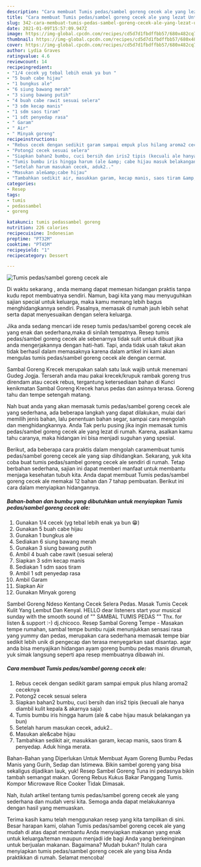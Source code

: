 ```yaml
---
description: "Cara membuat Tumis pedas/sambel goreng cecek ale yang lezat Untuk Jualan"
title: "Cara membuat Tumis pedas/sambel goreng cecek ale yang lezat Untuk Jualan"
slug: 342-cara-membuat-tumis-pedas-sambel-goreng-cecek-ale-yang-lezat-untuk-jualan
date: 2021-01-09T15:57:09.947Z
image: https://img-global.cpcdn.com/recipes/cd5d7d1fbdffbb57/680x482cq70/tumis-pedassambel-goreng-cecek-ale-foto-resep-utama.jpg
thumbnail: https://img-global.cpcdn.com/recipes/cd5d7d1fbdffbb57/680x482cq70/tumis-pedassambel-goreng-cecek-ale-foto-resep-utama.jpg
cover: https://img-global.cpcdn.com/recipes/cd5d7d1fbdffbb57/680x482cq70/tumis-pedassambel-goreng-cecek-ale-foto-resep-utama.jpg
author: Lydia Graves
ratingvalue: 4.6
reviewcount: 14
recipeingredient:
- "1/4 cecek yg tebal lebih enak ya bun "
- "5 buah cabe hijau"
- "1 bungkus ale"
- "6 siung bawang merah"
- "3 siung bawang putih"
- "4 buah cabe rawit sesuai selera"
- "3 sdm kecap manis"
- "1 sdm saos tiram"
- "1 sdt penyedap rasa"
- " Garam"
- " Air"
- " Minyak goreng"
recipeinstructions:
- "Rebus cecek dengan sedikit garam sampai empuk plus hilang aroma2 ceceknya"
- "Potong2 cecek sesuai selera"
- "Siapkan bahan2 bumbu, cuci bersih dan iris2 tipis (kecuali ale hanya diambil kulit kepala &amp; akarnya saja)"
- "Tumis bumbu iris hingga harum (ale &amp; cabe hijau masuk belakangan ya bun)"
- "Setelah harum masukan cecek, aduk2.."
- "Masukan ale&amp;cabe hijau"
- "Tambahkan sedikit air, masukkan garam, kecap manis, saos tiram &amp; penyedap. Aduk hinga merata."
categories:
- Resep
tags:
- tumis
- pedassambel
- goreng

katakunci: tumis pedassambel goreng 
nutrition: 226 calories
recipecuisine: Indonesian
preptime: "PT32M"
cooktime: "PT45M"
recipeyield: "1"
recipecategory: Dessert

---
```



![Tumis pedas/sambel goreng cecek ale](https://img-global.cpcdn.com/recipes/cd5d7d1fbdffbb57/680x482cq70/tumis-pedassambel-goreng-cecek-ale-foto-resep-utama.jpg)

Di waktu  sekarang , anda memang dapat memesan hidangan praktis tanpa kudu repot membuatnya sendiri. Namun, bagi kita yang mau menyuguhkan sajian special untuk keluarga, maka kamu memang lebih bagus menghidangkannya sendiri. Pasalnya, memasak di rumah jauh lebih sehat serta dapat menyesuaikan dengan selera keluarga.

Jika anda sedang mencari ide resep tumis pedas/sambel goreng cecek ale yang enak dan sederhana,maka di sinilah tempatnya. Resep tumis pedas/sambel goreng cecek ale  sebenarnya tidak sulit untuk dibuat jika anda mengerjakannya dengan hati-hati. Tapi, anda tidak usah takut akan tidak berhasil dalam memasaknya 
karena dalam artikel ini kami akan mengulas tumis pedas/sambel goreng cecek ale dengan cermat.  

Sambal Goreng Krecek merupakan salah satu lauk wajib untuk menemani Gudeg Jogja. Terserah anda mau pakai krecek/krupuk rambak goreng trus direndam atau cecek rebus, tergantung ketersediaan bahan di Kunci kenikmatan Sambal Goreng Krecek harus pedas dan asinnya terasa. Goreng tahu dan tempe setengah matang.

Nah buat anda yang akan memasak tumis pedas/sambel goreng cecek ale yang sederhana, ada beberapa langkah yang dapat dilakukan, mulai dari memilih jenis bahan, lalu penentuan bahan segar, sampai cara mengolah dan menghidangkannya. Anda Tak perlu pusing jika ingin memasak tumis pedas/sambel goreng cecek ale yang lezat di rumah. Karena, asalkan kamu  tahu caranya, maka hidangan ini bisa menjadi suguhan yang spesial.

Berikut, ada beberapa cara praktis  dalam mengolah caramembuat tumis pedas/sambel goreng cecek ale yang siap dihidangkan. Sekarang, yuk kita coba buat tumis pedas/sambel goreng cecek ale sendiri di rumah. Tetap berbahan sederhana, sajian ini dapat memberi manfaat untuk membantu menjaga kesehatan tubuh kita. Anda dapat membuat Tumis pedas/sambel goreng cecek ale memakai 12 bahan dan 7 tahap pembuatan. Berikut ini cara dalam menyiapkan hidangannya.

<!--inarticleads1-->

##### Bahan-bahan dan bumbu yang dibutuhkan untuk menyiapkan Tumis pedas/sambel goreng cecek ale:

1. Gunakan 1/4 cecek (yg tebal lebih enak ya bun 😁)
1. Gunakan 5 buah cabe hijau
1. Gunakan 1 bungkus ale
1. Sediakan 6 siung bawang merah
1. Gunakan 3 siung bawang putih
1. Ambil 4 buah cabe rawit (sesuai selera)
1. Siapkan 3 sdm kecap manis
1. Sediakan 1 sdm saos tiram
1. Ambil 1 sdt penyedap rasa
1. Ambil  Garam
1. Siapkan  Air
1. Gunakan  Minyak goreng


Sambel Goreng Ndeso Kentang Cecek Selera Pedas. Masak Tumis Cecek Kulit Yang Lembut Dan Kenyal. HELLO dear listeners start your musical sunday with the smooth sound of &#34;&#34; SAMBAL TUMIS PEDAS &#34;&#34; Thx. for listen &amp; support :-) dj.chicoco. Resep Sambal Goreng Tempe - Masakan tempe rumahan, sambal tempe bumbu rujak menunjukkan sensasi rasa yang yummy dan pedas, merupakan cara sederhana memasak tempe biar sedikit lebih unik di pengecap dan terasa menyegarkan saat disantap. agar anda bisa menyajikan hidangan ayam goreng bumbu pedas manis dirumah, yuk simak langsung seperti apa resep membuatnya dibawah ini. 

<!--inarticleads2-->

##### Cara membuat Tumis pedas/sambel goreng cecek ale:

1. Rebus cecek dengan sedikit garam sampai empuk plus hilang aroma2 ceceknya
1. Potong2 cecek sesuai selera
1. Siapkan bahan2 bumbu, cuci bersih dan iris2 tipis (kecuali ale hanya diambil kulit kepala &amp; akarnya saja)
1. Tumis bumbu iris hingga harum (ale &amp; cabe hijau masuk belakangan ya bun)
1. Setelah harum masukan cecek, aduk2..
1. Masukan ale&amp;cabe hijau
1. Tambahkan sedikit air, masukkan garam, kecap manis, saos tiram &amp; penyedap. Aduk hinga merata.


Bahan-Bahan yang Diperlukan Untuk Membuat Ayam Goreng Bumbu Pedas Manis yang Gurih, Sedap dan Istimewa. Bikin sambel goreng yang bisa sekaligus dijadikan lauk, yuk! Resep Sambel Goreng Tuna ini pedasnya bikin tambah semangat makan. Goreng Rebus Kukus Bakar Panggang Tumis. Kompor Microwave Rice Cooker Tidak Dimasak. 

Nah, itulah artikel tentang  tumis pedas/sambel goreng cecek ale  yang sederhana dan mudah versi kita. Semoga anda dapat melakukannya dengan hasil yang memuaskan. 

Terima kasih kamu telah menggunakan resep yang kita tampilkan di sini. Besar harapan kami, olahan  Tumis pedas/sambel goreng cecek ale yang mudah di atas dapat membantu Anda menyiapkan makanan yang enak untuk keluarga/teman maupun menjadi ide bagi Anda yang berkeinginan untuk berjualan makanan. Bagaimana? Mudah bukan? Itulah cara menyiapkan tumis pedas/sambel goreng cecek ale yang bisa Anda praktikkan di rumah. Selamat mencoba!

